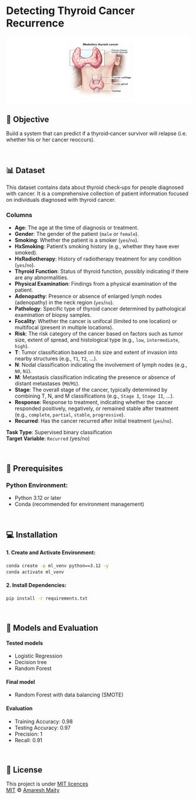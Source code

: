 # Detecting Thyroid Cancer Recurrence

![alt text](Thyroid-Cancer.png)

## 🎯 Objective
Build a system that can predict if a thyroid‑cancer survivor will relapse (i.e. whether his or her cancer reoccurs).

<br/>

## 📊 Dataset
This dataset contains data about thyroid check‑ups for people diagnosed with cancer. It is a comprehensive collection of patient information focused on individuals diagnosed with thyroid cancer.

### Columns

- **Age**: The age at the time of diagnosis or treatment.  
- **Gender**: The gender of the patient (`male` or `female`).  
- **Smoking**: Whether the patient is a smoker (`yes`/`no`).  
- **HxSmoking**: Patient’s smoking history (e.g., whether they have ever smoked).  
- **HxRadiotherapy**: History of radiotherapy treatment for any condition (`yes`/`no`).  
- **Thyroid Function**: Status of thyroid function, possibly indicating if there are any abnormalities.  
- **Physical Examination**: Findings from a physical examination of the patient.  
- **Adenopathy**: Presence or absence of enlarged lymph nodes (adenopathy) in the neck region (`yes`/`no`).  
- **Pathology**: Specific type of thyroid cancer determined by pathological examination of biopsy samples.  
- **Focality**: Whether the cancer is unifocal (limited to one location) or multifocal (present in multiple locations).  
- **Risk**: The risk category of the cancer based on factors such as tumor size, extent of spread, and histological type (e.g., `low`, `intermediate`, `high`).  
- **T**: Tumor classification based on its size and extent of invasion into nearby structures (e.g., `T1`, `T2`, …).  
- **N**: Nodal classification indicating the involvement of lymph nodes (e.g., `N0`, `N1`).  
- **M**: Metastasis classification indicating the presence or absence of distant metastases (`M0`/`M1`).  
- **Stage**: The overall stage of the cancer, typically determined by combining T, N, and M classifications (e.g., `Stage I`, `Stage II`, …).  
- **Response**: Response to treatment, indicating whether the cancer responded positively, negatively, or remained stable after treatment (e.g., `complete`, `partial`, `stable`, `progressive`).  
- **Recurred**: Has the cancer recurred after initial treatment (`yes`/`no`).  



**Task Type**: Supervised binary classification  
**Target Variable**: `Recurred` (yes/no)  


<br/>

## 🚀 Prerequisites
### Python Environment:

* Python 3.12 or later
* Conda (recommended for environment management)

<br/>

## 💻 Installation
#### 1. Create and Activate Environment:
```bash
conda create -p ml_venv python==3.12 -y
conda activate ml_venv
```

#### 2. Install Dependencies:
```bash
pip install -r requirements.txt
```

<br/>

## 🤖 Models and Evaluation
#### Tested models
- Logistic Regression
- Decision tree
- Random Forest


#### Final model
- Random Forest with data balancing (SMOTE)

#### Evaluation
* Training Accuracy: 0.98
* Testing Accuracy: 0.97
* Precision: 1
* Recall: 0.91

<br/>

## 📝 License
This project is under [MIT licences](../LICENSE) <br/>
[MIT](../LICENSE) © [Amaresh Maity](https://github.com/amareshmaity)